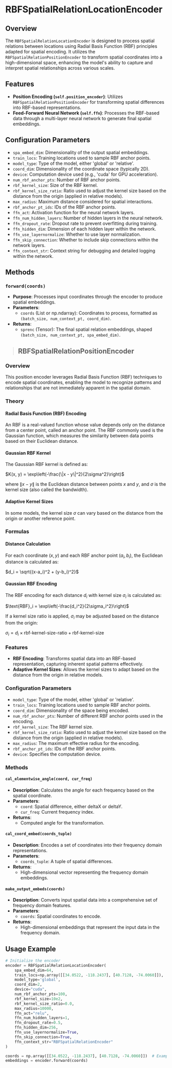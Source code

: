 # RBFSpatialRelationLocationEncoder

## Overview
The `RBFSpatialRelationLocationEncoder` is designed to process spatial relations between locations using Radial Basis Function (RBF) principles adapted for spatial encoding. It utilizes the `RBFSpatialRelationPositionEncoder` to transform spatial coordinates into a high-dimensional space, enhancing the model's ability to capture and interpret spatial relationships across various scales.

## Features
- **Position Encoding (`self.position_encoder`)**: Utilizes `RBFSpatialRelationPositionEncoder` for transforming spatial differences into RBF-based representations.
- **Feed-Forward Neural Network (`self.ffn`)**: Processes the RBF-based data through a multi-layer neural network to generate final spatial embeddings.

## Configuration Parameters
- `spa_embed_dim`: Dimensionality of the output spatial embeddings.
- `train_locs`: Training locations used to sample RBF anchor points.
- `model_type`: Type of the model, either 'global' or 'relative'.
- `coord_dim`: Dimensionality of the coordinate space (typically 2D).
- `device`: Computation device used (e.g., 'cuda' for GPU acceleration).
- `num_rbf_anchor_pts`: Number of RBF anchor points.
- `rbf_kernel_size`: Size of the RBF kernel.
- `rbf_kernel_size_ratio`: Ratio used to adjust the kernel size based on the distance from the origin (applied in relative models).
- `max_radius`: Maximum distance considered for spatial interactions.
- `rbf_anchor_pt_ids`: IDs of the RBF anchor points.
- `ffn_act`: Activation function for the neural network layers.
- `ffn_num_hidden_layers`: Number of hidden layers in the neural network.
- `ffn_dropout_rate`: Dropout rate to prevent overfitting during training.
- `ffn_hidden_dim`: Dimension of each hidden layer within the network.
- `ffn_use_layernormalize`: Whether to use layer normalization.
- `ffn_skip_connection`: Whether to include skip connections within the network layers.
- `ffn_context_str`: Context string for debugging and detailed logging within the network.

## Methods
### `forward(coords)`
- **Purpose**: Processes input coordinates through the encoder to produce spatial embeddings.
- **Parameters**:
  - `coords` (List or np.ndarray): Coordinates to process, formatted as `(batch_size, num_context_pt, coord_dim)`.
- **Returns**:
  - `sprenc` (Tensor): The final spatial relation embeddings, shaped `(batch_size, num_context_pt, spa_embed_dim)`.

> ## RBFSpatialRelationPositionEncoder

### Overview
This position encoder leverages Radial Basis Function (RBF) techniques to encode spatial coordinates, enabling the model to recognize patterns and relationships that are not immediately apparent in the spatial domain.
### Theory

#### Radial Basis Function (RBF) Encoding

An RBF is a real-valued function whose value depends only on the distance from a center point, called an anchor point.
The RBF commonly used is the Gaussian function, which measures the similarity between data points based on their Euclidean distance.

#### Gaussian RBF Kernel

The Gaussian RBF kernel is defined as:

$K(x, y) = \exp\left(-\frac{\|x - y\|^2}{2\sigma^2}\right)$

where $\|x - y\|$ is the Euclidean distance between points $x$ and $y$, and $\sigma$ is the kernel size (also called the bandwidth).

#### Adaptive Kernel Sizes

In some models, the kernel size $\sigma$ can vary based on the distance from the origin or another reference point.

### Formulas

#### Distance Calculation

For each coordinate $(x, y)$ and each RBF anchor point $(a_i, b_i)$, the Euclidean distance is calculated as:

$d_i = \sqrt{(x-a_i)^2 + (y-b_i)^2}$

#### Gaussian RBF Encoding

The RBF encoding for each distance $d_i$ with kernel size $\sigma_i$ is calculated as:

$\text{RBF}_i = \exp\left(-\frac{d_i^2}{2\sigma_i^2}\right)$

If a kernel size ratio is applied, $\sigma_i$ may be adjusted based on the distance from the origin:

$\sigma_i = d_i \times \text{rbf-kernel-size-ratio} + \text{rbf-kernel-size}$

### Features
- **RBF Encoding**: Transforms spatial data into an RBF-based representation, capturing inherent spatial patterns effectively.
- **Adaptive Kernel Sizes**: Allows the kernel sizes to adapt based on the distance from the origin in relative models.

### Configuration Parameters
- `model_type`: Type of the model, either 'global' or 'relative'.
- `train_locs`: Training locations used to sample RBF anchor points.
- `coord_dim`: Dimensionality of the space being encoded.
- `num_rbf_anchor_pts`: Number of different RBF anchor points used in the encoding.
- `rbf_kernel_size`: The RBF kernel size.
- `rbf_kernel_size_ratio`: Ratio used to adjust the kernel size based on the distance from the origin (applied in relative models).
- `max_radius`: The maximum effective radius for the encoding.
- `rbf_anchor_pt_ids`: IDs of the RBF anchor points.
- `device`: Specifies the computation device.

### Methods

#### `cal_elementwise_angle(coord, cur_freq)`
- **Description**: Calculates the angle for each frequency based on the spatial coordinate.
- **Parameters**:
  - `coord`: Spatial difference, either deltaX or deltaY.
  - `cur_freq`: Current frequency index.
- **Returns**:
  - Computed angle for the transformation.

#### `cal_coord_embed(coords_tuple)`
- **Description**: Encodes a set of coordinates into their frequency domain representations.
- **Parameters**:
  - `coords_tuple`: A tuple of spatial differences.
- **Returns**:
  - High-dimensional vector representing the frequency domain embeddings.

#### `make_output_embeds(coords)`
- **Description**: Converts input spatial data into a comprehensive set of frequency domain features.
- **Parameters**:
  - `coords`: Spatial coordinates to encode.
- **Returns**:
  - High-dimensional embeddings that represent the input data in the frequency domain.

## Usage Example
```python
# Initialize the encoder
encoder = RBFSpatialRelationLocationEncoder(
    spa_embed_dim=64,
    train_locs=np.array([[34.0522, -118.2437], [40.7128, -74.0060]]),  # Example train_locs
    model_type='global',
    coord_dim=2,
    device="cuda",
    num_rbf_anchor_pts=100,
    rbf_kernel_size=10e2,
    rbf_kernel_size_ratio=0.0,
    max_radius=10000,
    ffn_act="relu",
    ffn_num_hidden_layers=1,
    ffn_dropout_rate=0.5,
    ffn_hidden_dim=256,
    ffn_use_layernormalize=True,
    ffn_skip_connection=True,
    ffn_context_str="RBFSpatialRelationEncoder"
)

coords = np.array([[34.0522, -118.2437], [40.7128, -74.0060]])  # Example coordinate data
embeddings = encoder.forward(coords)
